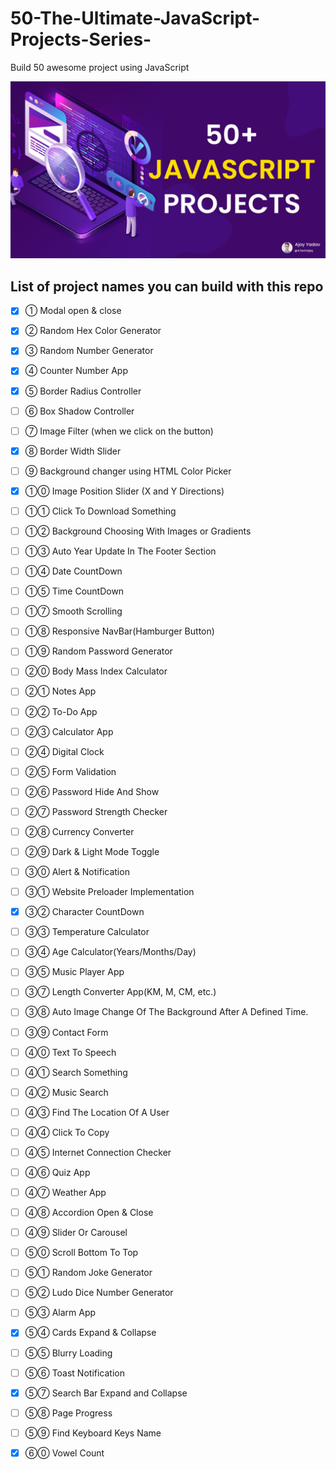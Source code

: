 # 50-The-Ultimate-JavaScript-Projects-Series-
Build 50 awesome project using JavaScript

![Build 50 awesome project using JavaScript](/_images/presentation.jpg)


## List of project names you can build with this repo

- [X] ① Modal open & close

- [X] ② Random Hex Color Generator

- [X] ③ Random Number Generator

- [X] ④ Counter Number App

- [X] ⑤ Border Radius Controller

- [ ] ⑥ Box Shadow Controller

- [ ] ⑦ Image Filter (when we click on the button)

- [X] ⑧ Border Width Slider

- [ ] ⑨ Background changer using HTML Color Picker

- [X] ①⓪ Image Position Slider (X and Y Directions)

- [ ] ①① Click To Download Something

- [ ] ①② Background Choosing With Images or Gradients

- [ ] ①③ Auto Year Update In The Footer Section

- [ ] ①④ Date CountDown

- [ ] ①⑤ Time CountDown

- [ ] ①⑦ Smooth Scrolling

- [ ] ①⑧ Responsive NavBar(Hamburger Button)

- [ ] ①⑨ Random Password Generator

- [ ] ②⓪ Body Mass Index Calculator

- [ ] ②① Notes App

- [ ] ②② To-Do App

- [ ] ②③ Calculator App

- [ ] ②④ Digital Clock

- [ ] ②⑤ Form Validation

- [ ] ②⑥ Password Hide And Show

- [ ] ②⑦ Password Strength Checker

- [ ] ②⑧ Currency Converter

- [ ] ②⑨ Dark & Light Mode Toggle

- [ ] ③⓪ Alert & Notification

- [ ] ③① Website Preloader Implementation

- [X] ③② Character CountDown

- [ ] ③③ Temperature Calculator

- [ ] ③④ Age Calculator(Years/Months/Day)

- [ ] ③⑤ Music Player App

- [ ] ③⑦ Length Converter App(KM, M, CM, etc.)

- [ ] ③⑧ Auto Image Change Of The Background After A Defined Time.

- [ ] ③⑨ Contact Form

- [ ] ④⓪ Text To Speech

- [ ] ④① Search Something

- [ ] ④② Music Search

- [ ] ④③ Find The Location Of A User

- [ ] ④④ Click To Copy

- [ ] ④⑤ Internet Connection Checker

- [ ] ④⑥ Quiz App

- [ ] ④⑦ Weather App

- [ ] ④⑧ Accordion Open & Close

- [ ] ④⑨ Slider Or Carousel

- [ ] ⑤⓪ Scroll Bottom To Top

- [ ] ⑤① Random Joke Generator

- [ ] ⑤② Ludo Dice Number Generator

- [ ] ⑤③ Alarm App

- [X] ⑤④ Cards Expand & Collapse

- [ ] ⑤⑤ Blurry Loading

- [ ] ⑤⑥ Toast Notification

- [X] ⑤⑦ Search Bar Expand and Collapse

- [ ] ⑤⑧ Page Progress

- [ ] ⑤⑨ Find Keyboard Keys Name

- [X] ⑥⓪ Vowel Count
